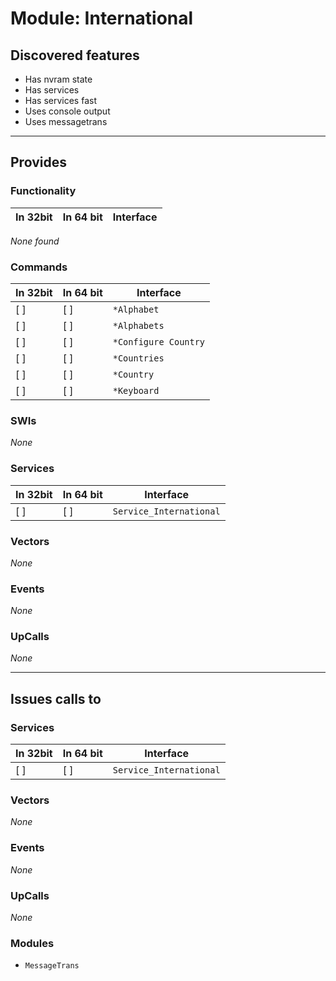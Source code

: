 # Module: International

## Discovered features


* Has nvram state
* Has services
* Has services fast
* Uses console output
* Uses messagetrans

---

## Provides

### Functionality

| In 32bit | In 64 bit | Interface |
|----------|-----------|-----------|

*None found*

### Commands


| In 32bit | In 64 bit | Interface |
|----------|-----------|-----------|
| [ ]      | [ ]       | `*Alphabet` |
| [ ]      | [ ]       | `*Alphabets` |
| [ ]      | [ ]       | `*Configure Country` |
| [ ]      | [ ]       | `*Countries` |
| [ ]      | [ ]       | `*Country` |
| [ ]      | [ ]       | `*Keyboard` |


### SWIs


*None*


### Services


| In 32bit | In 64 bit | Interface |
|----------|-----------|-----------|
| [ ]      | [ ]       | `Service_International` |


### Vectors


*None*


### Events


*None*


### UpCalls


*None*


---

## Issues calls to

### Services


| In 32bit | In 64 bit | Interface |
|----------|-----------|-----------|
| [ ]      | [ ]       | `Service_International` |


### Vectors


*None*


### Events


*None*


### UpCalls


*None*


### Modules


* `MessageTrans`


